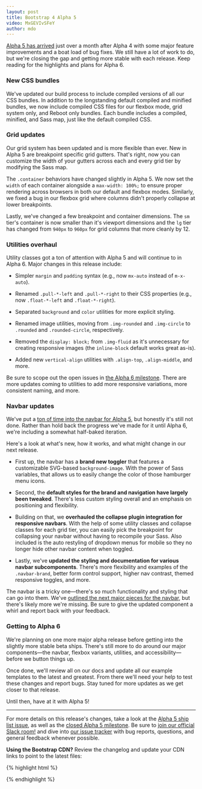 ```yaml
---
layout: post
title: Bootstrap 4 Alpha 5
video: MxGEVIvSFeY
author: mdo
---
```


[Alpha 5 has arrived](https://v4-alpha.getbootstrap.com/) just over a month after Alpha 4 with some major feature improvements and a boat load of bug fixes. We still have a lot of work to do, but we're closing the gap and getting more stable with each release. Keep reading for the highlights and plans for Alpha 6.

### New CSS bundles

We've updated our build process to include compiled versions of all our CSS bundles. In addition to the longstanding default compiled and minified bundles, we now include compiled CSS files for our flexbox mode, grid system only, and Reboot only bundles. Each bundle includes a compiled, minified, and Sass map, just like the default compiled CSS.

### Grid updates

Our grid system has been updated and is more flexible than ever. New in Alpha 5 are breakpoint specific grid gutters. That's right, now you can customize the width of your gutters across each and every grid tier by modifying the Sass map.

The `.container` behaviors have changed slightly in Alpha 5. We now set the `width` of each container alongside a `max-width: 100%;` to ensure proper rendering across browsers in both our default and flexbox modes. Similarly, we fixed a bug in our flexbox grid where columns didn't properly collapse at lower breakpoints.

Lastly, we've changed a few breakpoint and container dimensions. The `sm` tier's container is now smaller than it's viewport dimensions and the `lg` tier has changed from `940px` to `960px` for grid columns that more cleanly by 12.

### Utilities overhaul

Utility classes got a ton of attention with Alpha 5 and will continue to in Alpha 6. Major changes in this release include:

- Simpler `margin` and `padding` syntax (e.g., now `mx-auto` instead of `m-x-auto`).

- Renamed `.pull-*-left` and `.pull-*-right` to their CSS properties (e.g., now `.float-*-left` and `.float-*-right`).

- Separated `background` and `color` utilities for more explicit styling.

- Renamed image utilities, moving from `.img-rounded` and `.img-circle` to `.rounded` and `.rounded-circle`, respectively.

- Removed the `display: block;` from `.img-fluid` as it's unnecessary for creating responsive images (the `inline-block` default works great as-is).

- Added new `vertical-align` utilities with `.align-top`, `.align-middle`, and more.

Be sure to scope out the open issues in [the Alpha 6 milestone](https://github.com/twbs/bootstrap/milestone/39). There are more updates coming to utilities to add more responsive variations, more consistent naming, and more.

### Navbar updates

We've put a [ton of time into the navbar for Alpha 5](https://github.com/twbs/bootstrap/pull/19890), but honestly it's still not done. Rather than hold back the progress we've made for it until Alpha 6, we're including a somewhat half-baked iteration.

Here's a look at what's new, how it works, and what might change in our next release.

- First up, the navbar has a **brand new toggler** that features a customizable SVG-based `background-image`. With the power of Sass variables, that allows us to easily change the color of those hamburger menu icons.

- Second, the **default styles for the brand and navigation have largely been tweaked**. There's less custom styling overall and an emphasis on positioning and flexibility.

- Building on that, we **overhauled the collapse plugin integration for responsive navbars**. With the help of some utility classes and collapse classes for each grid tier, you can easily pick the breakpoint for collapsing your navbar without having to recompile your Sass. Also included is the auto restyling of dropdown menus for mobile so they no longer hide other navbar content when toggled.

- Lastly, we've **updated the styling and documentation for various navbar subcomponents**. There's more flexibility and examples of the `.navbar-brand`, better form control support, higher nav contrast, themed responsive toggles, and more.

The navbar is a tricky one—there's so much functionality and styling that can go into them. We've [outlined the next major pieces for the navbar](https://github.com/twbs/bootstrap/issues/20937), but there's likely more we're missing. Be sure to give the updated component a whirl and report back with your feedback.

### Getting to Alpha 6

We're planning on one more major alpha release before getting into the slightly more stable beta ships. There's still more to do around our major components—the navbar, flexbox variants, utilities, and accessibility—before we button things up.

Once done, we'll review all on our docs and update all our example templates to the latest and greatest. From there we'll need your help to test these changes and report bugs. Stay tuned for more updates as we get closer to that release.

Until then, have at it with Alpha 5!

---

For more details on this release's changes, take a look at the [Alpha 5 ship list issue](https://github.com/twbs/bootstrap/issues/20630), as well as the [closed Alpha 5 milestone](https://github.com/twbs/bootstrap/milestone/36?closed=1). Be sure to [join our official Slack room!](https://bootstrap-slack.herokuapp.com) and dive into [our issue tracker](https://github.com/twbs/bootstrap/issues/) with bug reports, questions, and general feedback whenever possible.

**Using the Bootstrap CDN?** Review the changelog and update your CDN links to point to the latest files:

{% highlight html %}
<!-- Latest compiled and minified CSS -->
<link rel="stylesheet" href="https://maxcdn.bootstrapcdn.com/bootstrap/4.0.0-alpha.5/css/bootstrap.min.css" integrity="sha384-AysaV+vQoT3kOAXZkl02PThvDr8HYKPZhNT5h/CXfBThSRXQ6jW5DO2ekP5ViFdi" crossorigin="anonymous">

<!-- Latest compiled and minified JavaScript -->
<script src="https://maxcdn.bootstrapcdn.com/bootstrap/4.0.0-alpha.5/js/bootstrap.min.js" integrity="sha384-BLiI7JTZm+JWlgKa0M0kGRpJbF2J8q+qreVrKBC47e3K6BW78kGLrCkeRX6I9RoK" crossorigin="anonymous"></script>
{% endhighlight %}
